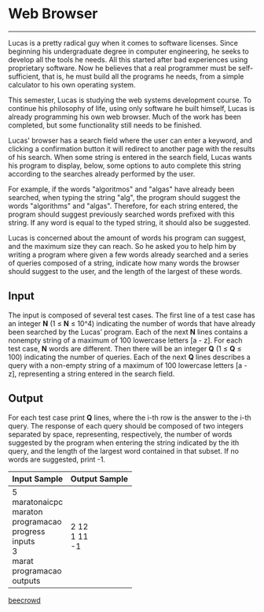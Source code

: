 # Web Browser

---

Lucas is a pretty radical guy when it comes to software licenses. Since beginning his undergraduate degree in computer engineering, he seeks to develop all the tools he needs. All this started after bad experiences using proprietary software. Now he believes that a real programmer must be self-sufficient, that is, he must build all the 
programs he needs, from a simple calculator to his own operating system.

This semester, Lucas is studying the web systems development course. To continue his philosophy of life, using only software he built himself, Lucas is already programming his own web browser. Much of the work has been completed, but some functionality still needs to be finished.

Lucas' browser has a search field where the user can enter a keyword, and clicking a confirmation button it will redirect to another page with the results of his search. When some string is entered in the search field, Lucas wants his program to display, below, some options to auto complete this string according to the searches already performed 
by the user.

For example, if the words "algoritmos" and "algas" have already been searched, when typing the string "alg", the program should suggest the words "algorithms" and "algas". Therefore, for each string entered, the program should suggest previously searched words prefixed with this string. If any word is equal to the typed string, it should also be suggested.

Lucas is concerned about the amount of words his program can suggest, and the maximum size they can reach. So he asked you to help him by writing a program where given a few words already searched and a series of queries composed of a string, indicate how many words the browser should suggest to the user, and the length of the largest of these words.

## Input

The input is composed of several test cases. The first line of a test case has an integer **N** (1 ≤ **N** ≤ 10^4) indicating the number of words that have already been searched by the Lucas’ program. Each of the next **N** lines contains a nonempty string of a maximum of 100 lowercase letters [a - z]. For each test case, **N** words are different. Then there will be an integer **Q** (1 ≤ **Q** ≤ 100) indicating the number of queries. Each of the next **Q** lines describes a query with a non-empty string of a maximum of 100 lowercase letters [a - z], representing a string entered in the search field.

## Output

For each test case print **Q** lines, where the i-th row is the answer to the i-th query. The response of each query should be composed of two integers separated by space, representing, respectively, the number of words suggested by the program when entering the string indicated by the ith query, and the length of the largest word contained in that subset. If no words are suggested, print -1.

| Input Sample                                                                                                                | Output Sample          |
| --------------------------------------------------------------------------------------------------------------------------- | ---------------------- |
| 5<br/> maratonaicpc<br/> maraton<br/> programacao<br/> progress<br/> inputs<br/> 3<br/> marat<br/> programacao<br/> outputs | 2 12<br/> 1 11<br/> -1 |

[beecrowd](https://www.beecrowd.com.br/judge/en/problems/view/2635)
